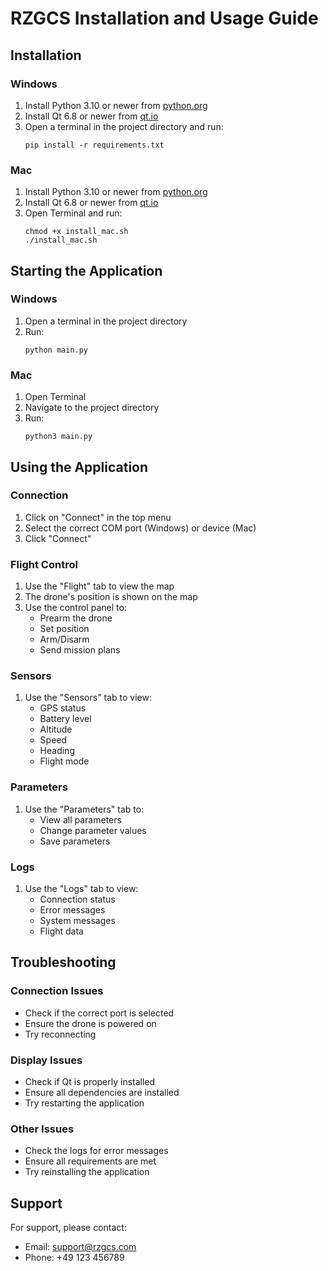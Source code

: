 # RZGCS Installation and Usage Guide

## Installation

### Windows
1. Install Python 3.10 or newer from [python.org](https://www.python.org/downloads/)
2. Install Qt 6.8 or newer from [qt.io](https://www.qt.io/download)
3. Open a terminal in the project directory and run:
   ```
   pip install -r requirements.txt
   ```

### Mac
1. Install Python 3.10 or newer from [python.org](https://www.python.org/downloads/)
2. Install Qt 6.8 or newer from [qt.io](https://www.qt.io/download)
3. Open Terminal and run:
   ```
   chmod +x install_mac.sh
   ./install_mac.sh
   ```

## Starting the Application

### Windows
1. Open a terminal in the project directory
2. Run:
   ```
   python main.py
   ```

### Mac
1. Open Terminal
2. Navigate to the project directory
3. Run:
   ```
   python3 main.py
   ```

## Using the Application

### Connection
1. Click on "Connect" in the top menu
2. Select the correct COM port (Windows) or device (Mac)
3. Click "Connect"

### Flight Control
1. Use the "Flight" tab to view the map
2. The drone's position is shown on the map
3. Use the control panel to:
   - Prearm the drone
   - Set position
   - Arm/Disarm
   - Send mission plans

### Sensors
1. Use the "Sensors" tab to view:
   - GPS status
   - Battery level
   - Altitude
   - Speed
   - Heading
   - Flight mode

### Parameters
1. Use the "Parameters" tab to:
   - View all parameters
   - Change parameter values
   - Save parameters

### Logs
1. Use the "Logs" tab to view:
   - Connection status
   - Error messages
   - System messages
   - Flight data

## Troubleshooting

### Connection Issues
- Check if the correct port is selected
- Ensure the drone is powered on
- Try reconnecting

### Display Issues
- Check if Qt is properly installed
- Ensure all dependencies are installed
- Try restarting the application

### Other Issues
- Check the logs for error messages
- Ensure all requirements are met
- Try reinstalling the application

## Support
For support, please contact:
- Email: support@rzgcs.com
- Phone: +49 123 456789 